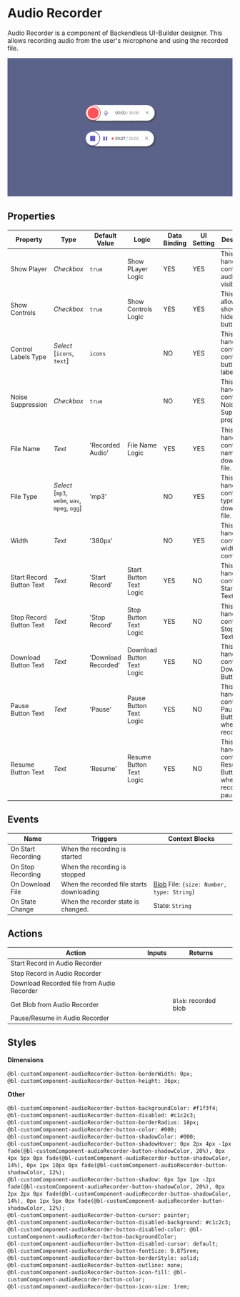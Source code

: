 # Audio Recorder

Audio Recorder is a component of Backendless UI-Builder designer. This allows recording audio from the user's microphone and using the recorded file.

<p align="center">
  <img src="./thumbnail.png" alt="main thumbnail" width="780"/>
</p>

## Properties

| Property                 | Type                                                | Default Value       | Logic                      | Data Binding | UI Setting | Description                                                                      |
|--------------------------|-----------------------------------------------------|---------------------|----------------------------|--------------|------------|----------------------------------------------------------------------------------|
| Show Player              | *Checkbox*                                          | `true`              | Show PLayer Logic          | YES          | YES        | This is a handler to control audio player visibility.                            |
| Show Controls            | *Checkbox*                                          | `true`              | Show Controls Logic        | YES          | YES        | This handler allows to show or hide control buttons.                             |
| Control Labels Type      | *Select* <br/>[`icons`, `text`]                     | `icons`             |                            | NO           | YES        | This is a handler to control the control button labels.                          |
| Noise Suppression        | *Checkbox*                                          | `true`              |                            | NO           | YES        | This is a handler to control Noise Suppression property.                         |
| File Name                | *Text*                                              | 'Recorded Audio'    | File Name Logic            | YES          | YES        | This is a handler to control the name of the downloaded file.                    |
| File Type                | *Select* <br/>[`mp3`, `webm`, `wav`, `mpeg`, `ogg`] | 'mp3'               |                            | NO           | YES        | This is a handler to control the type of the downloaded file.                    |
| Width                    | *Text*                                              | '380px'             |                            | NO           | YES        | This is a handler to control the width of the component.                         |
| Start Record Button Text | *Text*                                              | 'Start Record'      | Start Button Text Logic    | YES          | NO         | This is a handler that controls the Start Button Text.                           |
| Stop Record Button Text  | *Text*                                              | 'Stop Record'       | Stop Button Text Logic     | YES          | NO         | This is a handler that controls the Stop Button Text.                            |
| Download Button Text     | *Text*                                              | 'Download Recorded' | Download Button Text Logic | YES          | NO         | This is a handler that controls the Download Button Text.                        |
| Pause Button Text        | *Text*                                              | 'Pause'             | Pause Button Text Logic    | YES          | NO         | This is a handler that controls the Pause Button Text when recording.            |
| Resume Button Text       | *Text*                                              | 'Resume'            | Resume Button Text Logic   | YES          | NO         | This is a handler that controls the Resume Button Text when recording is paused. |

## Events

| Name               | Triggers                                  | Context Blocks                                                                                     |
|--------------------|-------------------------------------------|----------------------------------------------------------------------------------------------------|
| On Start Recording | When the recording is started             |                                                                                                    |
| On Stop Recording  | When the recording is stopped             |                                                                                                    |
| On Download File   | When the recorded file starts downloading | [Blob](https://developer.mozilla.org/en-US/docs/Web/API/Blob) File: `{size: Number, type: String}` |
| On State Change    | When the recorder state is changed.       | State: `String`                                                                                    |

## Actions

| Action                                     | Inputs                     | Returns               |
|--------------------------------------------|----------------------------|-----------------------|
| Start Record in Audio Recorder             |                            |                       |
| Stop Record in Audio Recorder              |                            |                       |
| Download Recorded file from Audio Recorder |                            |                       |
| Get Blob from Audio Recorder               |                            | `Blob`: recorded blob |
| Pause/Resume in Audio Recorder             |                            |                       |

## Styles

**Dimensions**
````
@bl-customComponent-audioRecorder-button-borderWidth: 0px;
@bl-customComponent-audioRecorder-button-height: 36px;
````

**Other**
````
@bl-customComponent-audioRecorder-button-backgroundColor: #f1f3f4;
@bl-customComponent-audioRecorder-button-disabled: #c1c2c3;
@bl-customComponent-audioRecorder-button-borderRadius: 18px;
@bl-customComponent-audioRecorder-button-color: #000;
@bl-customComponent-audioRecorder-button-shadowColor: #000;
@bl-customComponent-audioRecorder-button-shadowHover: 0px 2px 4px -1px fade(@bl-customComponent-audioRecorder-button-shadowColor, 20%), 0px 4px 5px 0px fade(@bl-customComponent-audioRecorder-button-shadowColor, 14%), 0px 1px 10px 0px fade(@bl-customComponent-audioRecorder-button-shadowColor, 12%);
@bl-customComponent-audioRecorder-button-shadow: 0px 3px 1px -2px fade(@bl-customComponent-audioRecorder-button-shadowColor, 20%), 0px 2px 2px 0px fade(@bl-customComponent-audioRecorder-button-shadowColor, 14%), 0px 1px 5px 0px fade(@bl-customComponent-audioRecorder-button-shadowColor, 12%);
@bl-customComponent-audioRecorder-button-cursor: pointer;
@bl-customComponent-audioRecorder-button-disabled-background: #c1c2c3;
@bl-customComponent-audioRecorder-button-disabled-color: @bl-customComponent-audioRecorder-button-backgroundColor;
@bl-customComponent-audioRecorder-button-disabled-cursor: default;
@bl-customComponent-audioRecorder-button-fontSize: 0.875rem;
@bl-customComponent-audioRecorder-button-borderStyle: solid;
@bl-customComponent-audioRecorder-button-outline: none;
@bl-customComponent-audioRecorder-button-icon-fill: @bl-customComponent-audioRecorder-button-color;
@bl-customComponent-audioRecorder-button-icon-size: 1rem;
````
